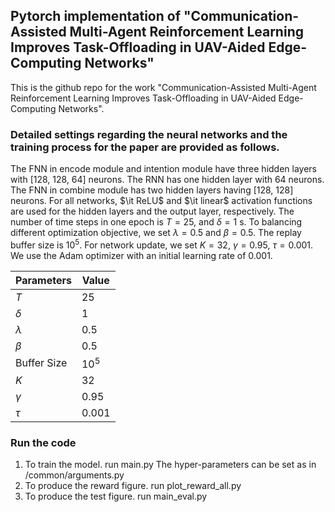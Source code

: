 ## Pytorch implementation of "Communication-Assisted Multi-Agent Reinforcement Learning Improves Task-Offloading in UAV-Aided Edge-Computing Networks"

This is the github repo for the work "Communication-Assisted Multi-Agent Reinforcement Learning Improves Task-Offloading in UAV-Aided Edge-Computing Networks".

###  Detailed settings regarding the neural networks and the training process for the paper are provided as follows.

The FNN in encode module and intention module have three hidden layers with [128, 128, 64] neurons. The RNN has one hidden layer with 64 neurons. The FNN in combine module has two hidden layers having [128, 128] neurons. For all networks, $\it ReLU$ and $\it linear$ activation functions are used for the hidden layers and the output layer, respectively. The number of time steps in one epoch is $T = 25$, and $\delta = 1$ s. To balancing different optimization objective, we set $\lambda=0.5$ and $\beta=0.5$. The replay buffer size is $10^5$. For network update, we set $K=32$, $\gamma = 0.95$, $\tau = 0.001$. We use the Adam optimizer with an initial learning rate of $0.001$. 

| Parameters | Value |
| --- | --- |
| $T$ | 25 |
| $\delta$ | 1 |
| $\lambda$ | 0.5 |
| $\beta$ | 0.5 |
| Buffer Size | $10^5$ |
| $K$ | 32 |
| $\gamma$ | 0.95 |
| $\tau$ | 0.001 |


###  Run the code
1. To train the model. run main.py
The hyper-parameters can be set as in /common/arguments.py
2. To produce the reward figure. run plot_reward_all.py
3. To produce the test figure. run main_eval.py
